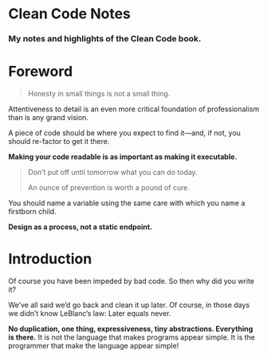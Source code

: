 # Clean Code Notes
### My notes and highlights of the Clean Code book.

# Foreword

> Honesty in small things is not a small thing.

 Attentiveness to detail is an even more critical foundation of professionalism than is any grand vision.
 
 A piece of code should be where you expect to find it—and, if not, you should re-factor to get it there.

**Making your code readable is as important as making it executable.**

> Don’t put off until tomorrow what you can do today.
>
> An ounce of prevention is worth a pound of cure.


 You should name a variable using the same care with which you name a firstborn child.

 **Design as a process, not a static endpoint.**

 # Introduction
  Of course you have been impeded by bad code. So then why did you write it?
 
  We’ve all said we’d go back and clean it up later. Of course, in those days we didn’t know LeBlanc’s law: Later equals never.

  **No duplication, one thing, expressiveness, tiny abstractions. Everything is there.**
  It is not the language that makes programs appear simple. It is the programmer
that make the language appear simple!
